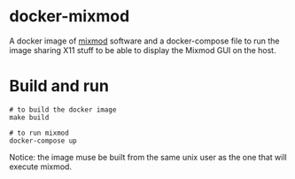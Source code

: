 # docker-mixmod

A docker image of [mixmod](http://www.mixmod.org/) software and a docker-compose file to run the image sharing X11 stuff to be able to display the Mixmod GUI on the host.

# Build and run

```sell
# to build the docker image
make build

# to run mixmod
docker-compose up
```

Notice: the image muse be built from the same unix user as the one that will execute mixmod.
